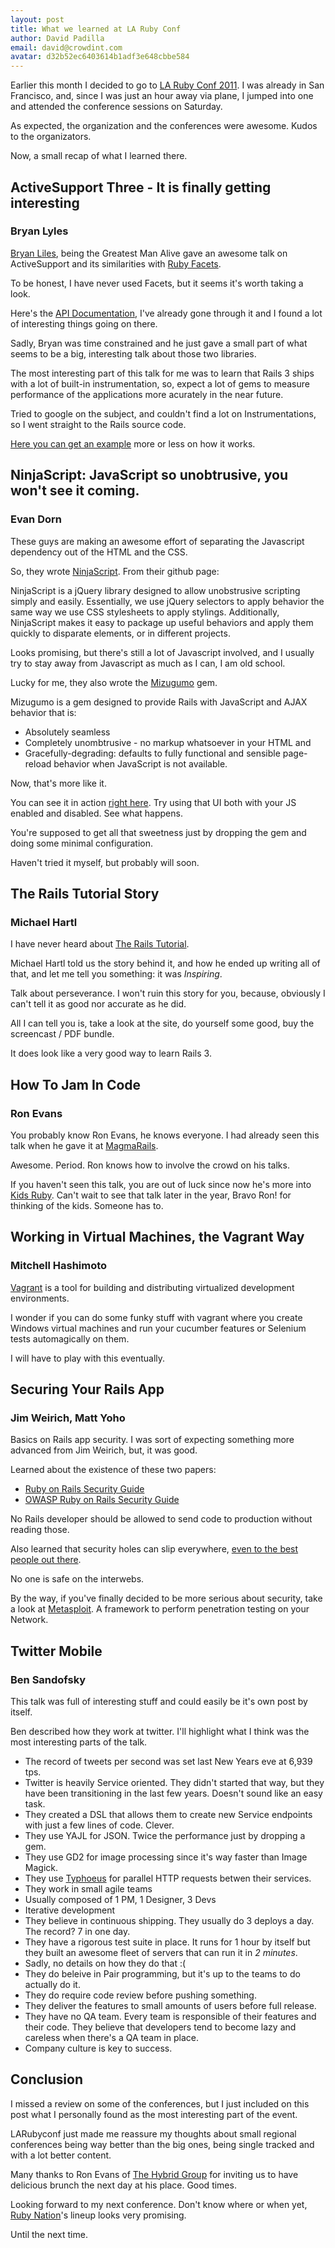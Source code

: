 ```yaml
---
layout: post
title: What we learned at LA Ruby Conf
author: David Padilla
email: david@crowdint.com
avatar: d32b52ec6403614b1adf3e648cbbe584
---
```


Earlier this month I decided to go to [LA Ruby Conf 2011](http://www.larubyconf.com).
I was already in San Francisco, and, since I was just an hour away via
plane, I jumped into one and attended the conference sessions on Saturday.

As expected, the organization and the conferences were awesome. Kudos to
the organizators.

Now, a small recap of what I learned there.

## ActiveSupport Three - It is finally getting interesting

### Bryan Lyles

[Bryan Liles](http://smartic.us/), being the Greatest
Man Alive gave an awesome talk on ActiveSupport and its similarities
with [Ruby Facets](http://rubyworks.github.com/facets/).

To be honest, I have never used Facets, but it seems it's worth taking a
look.

Here's the [API Documentation](http://rubyworks.github.com/facets/learn.html), I've already
gone through it and I found a lot of interesting things going on there.

Sadly, Bryan was time constrained and he just gave a small part of what
seems to be a big, interesting talk about those two libraries.

The most interesting part of this talk for me was to learn that Rails 3
ships with a lot of built-in instrumentation, so, expect a lot of gems
to measure performance of the applications more acurately in the near
future.

Tried to google on the subject, and couldn't find a lot on
Instrumentations, so I went straight to the Rails source code.

[Here you can get an example](http://bit.ly/earFTF) more or less on how it works.

## NinjaScript: JavaScript so unobtrusive, you won't see it coming.

### Evan Dorn

These guys are making an awesome effort of separating the Javascript
dependency out of the HTML and the CSS.

So, they wrote [NinjaScript](https://github.com/LRDesign/NinjaScript).
From their github page:

NinjaScript is a jQuery library designed to allow unobstrusive scripting simply and easily.
Essentially, we use jQuery selectors to apply behavior the same way we use CSS stylesheets
to apply stylings.
Additionally, NinjaScript makes it easy to package up useful behaviors and apply
them quickly to disparate elements, or in different projects.

Looks promising, but there's still a lot of Javascript involved, and I
usually try to stay away from Javascript as much as I can, I am old
school.

Lucky for me, they also wrote the [Mizugumo](https://github.com/LRDesign/mizugumo)
gem.

Mizugumo is a gem designed to provide Rails with JavaScript and AJAX behavior that is:

* Absolutely seamless
* Completely unombtrusive - no markup whatsoever in your HTML and
* Gracefully-degrading: defaults to fully functional and sensible page-reload behavior when JavaScript is not available.

Now, that's more like it.

You can see it in action [right here](http://mizugumo-demo.lrdesign.com/products).
Try using that UI both with your JS enabled and disabled. See what
happens.

You're supposed to get all that sweetness just by dropping the gem and 
doing some minimal configuration.

Haven't tried it myself, but probably will soon.

## The Rails Tutorial Story

### Michael Hartl

I have never heard about [The Rails Tutorial](http://ruby.railstutorial.org/).

Michael Hartl told us the story behind it, and how he ended up writing
all of that, and let me tell you something: it was *Inspiring*.

Talk about perseverance. I won't ruin this story for you, because,
obviously I can't tell it as good nor accurate as he did.

All I can tell you is, take a look at the site, do yourself some good,
buy the screencast / PDF bundle.

It does look like a very good way to learn Rails 3.

## How To Jam In Code

### Ron Evans

You probably know Ron Evans, he knows everyone. I had already seen this
talk when he gave it at [MagmaRails](http://www.magmarails.com).

Awesome. Period. Ron knows how to involve the crowd on his talks.

If you haven't seen this talk, you are out of luck since now he's more
into [Kids Ruby](http://www.kidsruby.com/). Can't wait to see that
talk later in the year, Bravo Ron! for thinking of the kids. Someone has
to.

## Working in Virtual Machines, the Vagrant Way

### Mitchell Hashimoto

[Vagrant](http://vagrantup.com/) is a tool for building and distributing
virtualized development environments.

I wonder if you can do some funky stuff with vagrant where you create
Windows virtual machines and run your cucumber features or Selenium
tests automagically on them.

I will have to play with this eventually.

## Securing Your Rails App

### Jim Weirich, Matt Yoho

Basics on Rails app security. I was sort of expecting something more
advanced from Jim Weirich, but, it was good.

Learned about the existence of these two papers:

* [Ruby on Rails Security Guide](http://guides.rubyonrails.org/security.html)
* [OWASP Ruby on Rails Security Guide](https://www.owasp.org/images/8/89/Rails_Security_2.pdf)

No Rails developer should be allowed to send code to production without
reading those.

Also learned that security holes can slip everywhere, [even to the best
people out there](http://martinfowler.com/snips/201102031214.html).

No one is safe on the interwebs.

By the way, if you've finally decided to be more serious about security, take
a look at [Metasploit](http://www.metasploit.com/framework/). A
framework to perform penetration testing on your Network.

## Twitter Mobile

### Ben Sandofsky

This talk was full of interesting stuff and could easily be it's own
post by itself.

Ben described how they work at twitter. I'll highlight what I think was the most
interesting parts of the talk.

* The record of tweets per second was set last New Years eve at 6,939
  tps.
* Twitter is heavily Service oriented. They didn't started that way, but
  they have been transitioning in the last few years. Doesn't sound like
  an easy task.
* They created a DSL that allows them to create new Service endpoints
  with just a few lines of code. Clever.
* They use YAJL for JSON. Twice the performance just by dropping a gem.
* They use GD2 for image processing since it's way faster than Image
  Magick.
* They use [Typhoeus](https://github.com/dbalatero/typhoeus) for
  parallel HTTP requests betwen their services.
* They work in small agile teams
* Usually composed of 1 PM, 1 Designer, 3 Devs
* Iterative development
* They believe in continuous shipping. They usually do 3 deploys a
  day. The record? 7 in one day.
* They have a rigorous test suite in place. It runs for 1 hour by
  itself but they built an awesome fleet of servers that can run it in
  *2 minutes*.
* Sadly, no details on how they do that :(
* They do beleive in Pair programming, but it's up to the teams to do
  actually do it.
* They do require code review before pushing something.
* They deliver the features to small amounts of users before full
  release.
* They have no QA team. Every team is responsible of their features and
  their code. They believe that developers tend to become lazy and
  careless when there's a QA team in place.
* Company culture is key to success.

## Conclusion

I missed a review on some of the conferences, but I just included on
this post what I personally found as the most interesting part of the event.

LARubyconf just made me reassure my thoughts about small regional
conferences being way better than the big ones, being single tracked and
with a lot better content.

Many thanks to Ron Evans of [The Hybrid Group](http://hybridgroup.com/)
for inviting us to have delicious brunch the next day at his place. Good
times.

Looking forward to my next conference. Don't know where or when yet,
[Ruby Nation](http://www.rubynation.org//)'s lineup looks very promising.

Until the next time.
